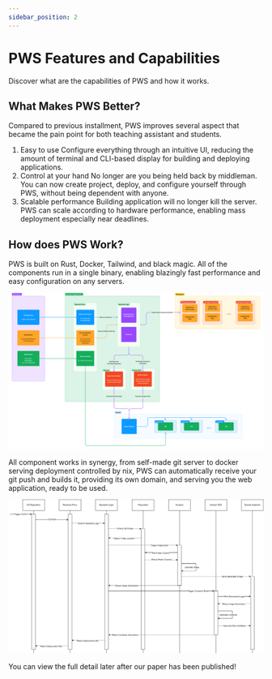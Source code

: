 ```yaml
---
sidebar_position: 2
---
```


# PWS Features and Capabilities

Discover what are the capabilities of PWS and how it works.

## What Makes PWS Better?
Compared to previous installment, PWS improves several aspect that became the pain point for both teaching assistant and students.

1. Easy to use
   Configure everything through an intuitive UI, reducing the amount of terminal and CLI-based display for building and deploying applications.
2. Control at your hand
   No longer are you being held back by middleman. You can now create project, deploy, and configure yourself through PWS, without being dependent with anyone.
3. Scalable performance
   Building application will no longer kill the server. PWS can scale according to hardware performance, enabling mass deployment especially near deadlines.

## How does PWS Work?

PWS is built on Rust, Docker, Tailwind, and black magic. All of the components run in a single binary, enabling blazingly fast performance and easy configuration on any servers.

![PWS Diagram](./img/diagram.png)

All component works in synergy, from self-made git server to docker serving deployment controlled by nix, PWS can automatically receive your git push and builds it, providing its own domain, and serving you the web application, ready to be used.

![PWS Flow](./img/flow.png)

You can view the full detail later after our paper has been published!